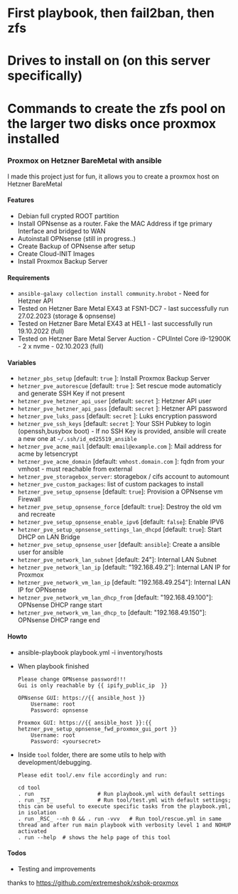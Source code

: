 # First playbook, then fail2ban, then zfs

# Drives to install on (on this server specifically)

<!--
Can't do it by id - installimage script crashes and machine needs cold reboot to rescue!
Need to develop script to get

/dev/sda
/dev/sdd

or which are the two matching this at the time of boot into rescue mode.


480 GB SSD
/dev/disk/by-id/ata-Micron_5200_MTFDDAK480TDC_18191C6C2F89
/dev/disk/by-id/ata-Micron_5200_MTFDDAK480TDC_18451F7E259C



Better seperate out


 - hetzner server install
 - server configuration - e.g. fail2ban, XS optimisations, data drives in zfs mirror etc.
 - proxmox install
 - proxmox configuration
 - use templates for network settings and vmbr etc.

Move as much of XS to ansible as possible

Re-runnimg the script tries to reinstall the proxmox backup and has error

-->

# Commands to create the zfs pool on the larger two disks once proxmox installed

<!--
/sbin/zpool create -o ashift=12 tank mirror /dev/disk/by-id/ata-Micron_5200_MTFDDAK1T9TDC_18191C8F84A4 /dev/disk/by-id/ata-SDLF1CRR-019T-1HA2_A01D3F36
/sbin/zfs set compression=lz4 tank
systemctl enable zfs-import@tank.service
zfs create tank/backups
zfs create tank/isos
zfs create tank/vm-drives
--
# Interface then used to create directories based on these - /etc/pve/storage.cfg

<!--
dir: local
	path /var/lib/vz
	content vztmpl,rootdir,iso,images,backup,snippets
	prune-backups keep-all=1

dir: isos
	path /tank/isos
	content iso,vztmpl
	prune-backups keep-all=1
	shared 0

dir: vm-drives
	path /tank/vm-drives
	content rootdir,images
	prune-backups keep-all=1
	shared 0

dir: backups
	path /tank/backups
	content backup,snippets
	prune-backups keep-all=1
	shared 0
-->

### Proxmox on Hetzner BareMetal with ansible

I made this project just for fun, it allows you to create a proxmox host on Hetzner BareMetal

#### Features

- Debian full crypted ROOT partition
- Install OPNsense as a router. Fake the MAC Address if tge primary Interface and bridged to WAN
- Autoinstall OPNsense (still in progress..)
- Create Backup of OPNsense after setup
- Create Cloud-INIT Images
- Install Proxmox Backup Server

#### Requirements

- `ansible-galaxy collection install community.hrobot` - Need for Hetzner API
- Tested on Hetzner Bare Metal EX43 at FSN1-DC7 - last successfully run 27.02.2023 (storage & opnsense)
- Tested on Hetzner Bare Metal EX43 at HEL1 - last successfully run 19.10.2022 (full)
- Tested on Hetzner Bare Metal Server Auction - CPUIntel Core i9-12900K - 2 x nvme - 02.10.2023 (full)

#### Variables

- `hetzner_pbs_setup` [default: `true` ]: Install Proxmox Backup Server
- `hetzner_pve_autorescue` [default: `true` ]: Set rescue mode automaticly and generate SSH Key if not present
- `hetzner_pve_hetzner_api_user` [default: `secret` ]: Hetzner API user
- `hetzner_pve_hetzner_api_pass` [default: `secret` ]: Hetzner API password
- `hetzner_pve_luks_pass` [default: `secret` ]: Luks encryption password
- `hetzner_pve_ssh_keys` [default: `secret` ]: Your SSH Pubkey to login (openssh,busybox boot) - If no SSH Key is provided, ansible will create a new one at `~/.ssh/id_ed25519_ansible`
- `hetzner_pve_acme_mail` [default: `email@example.com` ]: Mail address for acme by letsencrypt
- `hetzner_pve_acme_domain` [default: `vmhost.domain.com` ]: fqdn from your vmhost - must reachable from external
- `hetzner_pve_storagebox_server`: storagebox / cifs account to automount
- `hetzner_pve_custom_packages`: list of custom packages to install
- `hetzner_pve_setup_opnsense` [default: `true`]: Provision a OPNsense vm Firewall
- `hetzner_pve_setup_opnsense_force` [default: `true`]: Destroy the old vm and recreate
- `hetzner_pve_setup_opnsense_enable_ipv6` [default: `false`]: Enable IPV6
- `hetzner_pve_setup_opnsense_settings_lan_dhcpd` [default: `true`]: Start DHCP on LAN Bridge
- `hetzner_pve_setup_opnsense_user` [default: `ansible`]: Create a ansible user for ansible
- `hetzner_pve_network_lan_subnet` [default: 24"]: Internal LAN Subnet
- `hetzner_pve_network_lan_ip` [default: "192.168.49.2"]: Internal LAN IP for Proxmox
- `hetzner_pve_network_vm_lan_ip` [default: "192.168.49.254"]: Internal LAN IP for OPNsense
- `hetzner_pve_network_vm_lan_dhcp_from` [default: "192.168.49.100"]: OPNsense DHCP range start
- `hetzner_pve_network_vm_lan_dhcp_to` [default: "192.168.49.150"]: OPNsense DHCP range end

#### Howto

- ansible-playbook playbook.yml -i inventory/hosts
- When playbook finished

      Please change OPNsense password!!!
      Gui is only reachable by {{ ipify_public_ip  }}

      OPNsense GUI: https://{{ ansible_host }}
          Username: root
          Password: opnsense

      Proxmox GUI: https://{{ ansible_host }}:{{ hetzner_pve_setup_opnsense_fwd_proxmox_gui_port }}
          Username: root
          Password: <yoursecret>

- Inside `tool` folder, there are some utils to help with development/debugging.

      Please edit tool/.env file accordingly and run:

      cd tool
      . run                    # Run playbook.yml with default settings
      . run _TST_              # Run tool/test.yml with default settings; this can be useful to execute specific tasks from the playbook.yml, in isolation
      . run _RSC_ --nh 0 && . run -vvv   # Run tool/rescue.yml in same thread and after run main playbook with verbosity level 1 and NOHUP activated
      . run --help  # shows the help page of this tool

#### Todos

- Testing and improvements

thanks to https://github.com/extremeshok/xshok-proxmox
